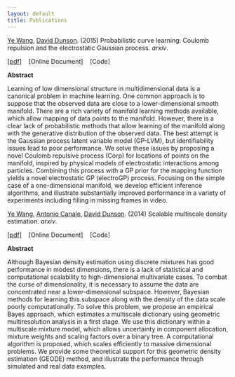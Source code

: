 ```yaml
---
layout: default
title: Publications
---
```


<div id="pub-container">

<!-- electroGP -->
<div class="pub-main">
<p><a href="http://ericyewang.github.io">Ye Wang</a>, <a href="https://stat.duke.edu/~dunson/">David Dunson</a>. (2015) Probabilistic curve learning: Coulomb repulsion and the electrostatic Gaussian process. 
<i>arxiv</i>.</p>
<p>[<a href="http://arxiv.org/pdf/1506.03768v1.pdf">pdf</a>]&nbsp;&nbsp;&nbsp; [Online Document]&nbsp;&nbsp;&nbsp; [Code]</p>

<div class="pub-sub">
<p><b>Abstract</b></p>
<p>Learning of low dimensional structure in multidimensional data is a canonical problem in machine learning. One common approach is to suppose that the observed data are close to a lower-dimensional smooth manifold. There are a rich variety of manifold learning methods available, which allow mapping of data points to the manifold. However, there is a clear lack of probabilistic methods that allow learning of the manifold along with the generative distribution of the observed data. The best attempt is the Gaussian process latent variable model (GP-LVM), but identifiability issues lead to poor performance. We solve these issues by proposing a novel Coulomb repulsive process (Corp) for locations of points on the manifold, inspired by physical models of electrostatic interactions among particles. Combining this process with a GP prior for the mapping function yields a novel electrostatic GP (electroGP) process. Focusing on the simple case of a one-dimensional manifold, we develop efficient inference algorithms, and illustrate substantially improved performance in a variety of experiments including filling in missing frames in video.</p>
</div>
</div>

<!-- GEODE -->
<div class="pub-main">
<p><a href="http://ericyewang.github.io">Ye Wang</a>, <a href="http://sites.carloalberto.org/canale/">Antonio Canale</a>, <a href="https://stat.duke.edu/~dunson/">David Dunson</a>. (2014) Scalable multiscale density estimation. 
<i>arxiv</i>.</p>
<p>[<a href="http://arxiv.org/pdf/1410.7692v1.pdf">pdf</a>]&nbsp;&nbsp;&nbsp; [Online Document]&nbsp;&nbsp;&nbsp; [Code]</p>

<div class="pub-sub">
<p><b>Abstract</b></p>
<p>Although Bayesian density estimation using discrete mixtures has good performance in modest dimensions, there is a lack of statistical and computational scalability to high-dimensional multivariate cases. To combat the curse of dimensionality, it is necessary to assume the data are concentrated near a lower-dimensional subspace. However, Bayesian methods for learning this subspace along with the density of the data scale poorly computationally. To solve this problem, we propose an empirical Bayes approach, which estimates a multiscale dictionary using geometric multiresolution analysis in a first stage. We use this dictionary within a multiscale mixture model, which allows uncertainty in component allocation, mixture weights and scaling factors over a binary tree. A computational algorithm is proposed, which scales efficiently to massive dimensional problems. We provide some theoretical support for this geometric density estimation (GEODE) method, and illustrate the performance through simulated and real data examples.</p>
</div>
</div>

</div>
